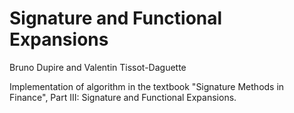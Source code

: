 # Signature and Functional Expansions
Bruno Dupire and Valentin Tissot-Daguette

Implementation of algorithm in the textbook "Signature Methods in Finance", Part III: Signature and Functional Expansions.



